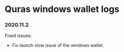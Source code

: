 # Quras windows wallet logs
### 2020.11.2
Fixed issues:
- Fix launch slow issue of the windows wallet.
